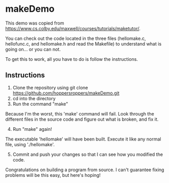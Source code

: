 # makeDemo

This demo was copied from <https://www.cs.colby.edu/maxwell/courses/tutorials/maketutor/>.

You can check out the code located in the three files (hellomake.c, hellofunc.c, and hellomake.h and read the Makefile) to understand what is going on... or you can not. 

To get this to work, all you have to do is follow the instructions. 

## Instructions

1. Clone the repository using git clone https://github.com/hoppersroppers/makeDemo.git
2. cd into the directory
3. Run the command "make"

Because I'm the worst, this 'make' command will fail. Look through the different files in the source code and figure out what is broken, and fix it. 

4. Run "make" again!

The executable 'hellomake' will have been built. Execute it like any normal file, using './hellomake'. 

5. Commit and push your changes so that I can see how you modified the code.

Congratulations on building a program from source. I can't guarantee fixing problems will be this easy, but here's hoping!
